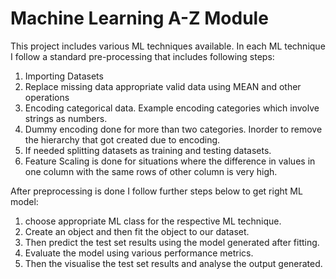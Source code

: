 # Machine Learning A-Z Module
This project includes various ML techniques available.
In each ML technique I follow a standard pre-processing that includes following steps:
1. Importing Datasets
2. Replace missing data appropriate valid data using MEAN and other operations
3. Encoding categorical data. Example encoding categories which involve strings as numbers.
4. Dummy encoding done for more than two categories. Inorder to remove the hierarchy that got created due to encoding.
5. If needed splitting datasets as training and testing datasets.
6. Feature Scaling is done for situations where the difference in values in one column with the same rows of other column is very high.

After preprocessing is done I follow further steps below to get right ML model:
1. choose appropriate ML class for the respective ML technique.
2. Create an object and then fit the object to our dataset.
3. Then predict the test set results using the model generated after fitting.
4. Evaluate the model using various performance metrics.
5. Then the visualise the test set results and analyse the output generated.
